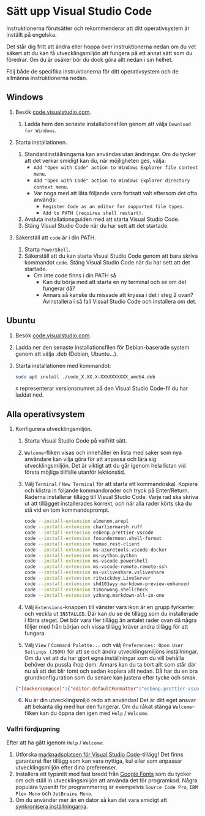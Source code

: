 # Sätt upp Visual Studio Code

Instruktionerna förutsätter och rekommenderar att ditt operativsystem är inställt på engelska.

Det står dig fritt att ändra eller hoppa över instruktionerna nedan om du vet säkert att du kan få utvecklingsmiljön att fungera på ett annat sätt som du föredrar. Om du är osäker bör du dock göra allt nedan i sin helhet.

Följ både de specifika instruktionerna för ditt operativsystem och de allmänna instruktionerna nedan.

## Windows

1. Besök [code.visualstudio.com][1].
    1. Ladda hem den senaste installationsfilen genom att välja `Download for Windows`.
2. Starta installationen.
    1. Standardinställningarna kan användas utan ändringar. Om du tycker att det verkar smidigt kan du, när möjligheten ges, välja:
        - `Add "Open with Code" action to Windows Explorer file context menu`.
        - `Add "Open with Code" action to Windows Explorer directory context menu`.
        - Var noga med att låta följande vara fortsatt valt eftersom det ofta används:
            - `Register Code as an editor for supported file types`.
            - `Add to PATH (requires shell restart)`.
    2. Avsluta installationsguiden med att starta Visual Studio Code.
    3. Stäng Visual Studio Code när du har sett att det startade.

3. Säkerställ att `code` är i din PATH.
    1. Starta `PowerShell`.
    2. Säkerställ att du kan starta Visual Studio Code genom att bara skriva kommandot `code`. Stäng Visual Studio Code när du har sett att det startade.
        - Om inte code finns i din PATH så
            - Kan du börja med att starta en ny terminal och se om det fungerar då?
            - Annars så kanske du missade att kryssa i det i steg 2 ovan? Avinstallera i så fall Visual Studio Code och installera om det.

## Ubuntu

1. Besök [code.visualstudio.com][1].
2. Ladda ner den senaste installationsfilen för Debian-baserade system genom att välja .deb (Debian, Ubuntu...).
3. Starta installationen med kommandot:

    ```bash
    sudo apt install ./code_X.XX.X-XXXXXXXXXX_amd64.deb
    ```

    `X` representerar versionsnumret på den Visual Studio Code-fil du har laddat ned.

## Alla operativsystem

1. Konfigurera utvecklingsmiljön.
    1. Starta Visual Studio Code på valfritt sätt.
    2. `Welcome`-fliken visas och innehåller en lista med saker som nya användare kan vilja göra för att anpassa och lära sig utvecklingsmiljön. Det är viktigt att du går igenom hela listan vid första möjliga tillfälle utanför lektionstid.
    3. Välj `Terminal` / `New Terminal` för att starta ett kommandoskal. Kopiera och klistra in följande kommandorader och tryck på Enter/Return. Raderna installerar tillägg till Visual Studio Code. Varje rad ska skriva ut att tillägget installerades korrekt, och när alla rader körts ska du stå vid en tom kommandoprompt.

        ```bash
        code --install-extension almenon.arepl
        code --install-extension charliermarsh.ruff
        code --install-extension esbenp.prettier-vscode
        code --install-extension foxundermoon.shell-format
        code --install-extension humao.rest-client
        code --install-extension ms-azuretools.vscode-docker
        code --install-extension ms-python.python
        code --install-extension ms-vscode.powershell
        code --install-extension ms-vscode-remote.remote-ssh
        code --install-extension ms-vsliveshare.vsliveshare
        code --install-extension ritwickdey.LiveServer
        code --install-extension shd101wyy.markdown-preview-enhanced
        code --install-extension timonwong.shellcheck
        code --install-extension yzhang.markdown-all-in-one
        ```

    4. Välj `Extensions`-knappen till vänster vars ikon är en grupp fyrkanter och veckla ut `INSTALLED`. Där kan du se de tillägg som du installerade i förra steget. Det bör vara fler tillägg än antalet rader ovan då några följer med från början och vissa tillägg kräver andra tillägg för att fungera.
    5. Välj `View` / `Command Palette...` och välj `Preferences: Open User Settings (JSON)` för att se och ändra utvecklingsmiljöns inställningar. Om du vet att du har gjort egna inställningar som du vill behålla behöver du pussla ihop dem. Annars kan du ta bort allt som står där nu så att det blir tomt och sedan kopiera allt nedan. Då har du en bra grundkonfiguration som du senare kan justera efter tycke och smak.

    ```json
    {"[dockercompose]":{"editor.defaultFormatter":"esbenp.prettier-vscode"},"[javascript]":{"editor.defaultFormatter":"esbenp.prettier-vscode"},"[javascriptreact]":{"editor.defaultFormatter":"esbenp.prettier-vscode"},"[json]":{"editor.defaultFormatter":"esbenp.prettier-vscode"},"[jsonc]":{"editor.defaultFormatter":"esbenp.prettier-vscode"},"[jsonl]":{"editor.defaultFormatter":"esbenp.prettier-vscode"},"[markdown]":{"editor.wordWrap":"bounded","editor.wordWrapColumn":80,"editor.tabSize":4,"editor.defaultFormatter":"yzhang.markdown-all-in-one"},"[powershell]":{"editor.defaultFormatter":"ms-vscode.powershell"},"[python]":{"editor.codeActionsOnSave":{"source.organizeImports.ruff":"always"},"editor.defaultFormatter":"charliermarsh.ruff"},"[shellscript]":{"editor.defaultFormatter":"foxundermoon.shell-format","editor.insertSpaces":false},"[typescript]":{"editor.defaultFormatter":"esbenp.prettier-vscode"},"[typescriptreact]":{"editor.defaultFormatter":"esbenp.prettier-vscode"},"[yaml]":{"editor.defaultFormatter":"esbenp.prettier-vscode"},"editor.acceptSuggestionOnEnter":"off","editor.bracketPairColorization.independentColorPoolPerBracketType":true,"editor.cursorStyle":"block","editor.defaultFormatter":"foxundermoon.shell-format","editor.formatOnSave":true,"editor.inlineSuggest.enabled":false,"editor.minimap.enabled":false,"explorer.confirmDelete":false,"explorer.confirmDragAndDrop":false,"explorer.excludeGitIgnore":false,"files.autoSave":"onFocusChange","files.insertFinalNewline":true,"files.trimTrailingWhitespace":true,"git.autofetch":true,"git.confirmSync":false,"git.enableSmartCommit":true,"git.openRepositoryInParentFolders":"never","github.copilot.enable":{"*":false},"json.format.enable":false}
    ```

    6. Nu är din utvecklingsmiljö redo att användas! Det är ditt eget ansvar att bekanta dig med hur den fungerar. Om du råkat stänga `Welcome`-fliken kan du öppna den igen med `Help` / `Welcome`.

### Valfri fördjupning

Efter att ha gått igenom `Help` / `Welcome`:

1. Utforska [marknadsplatsen för Visual Studio Code][2]-tillägg! Det finns garanterat fler tillägg som kan vara nyttiga, kul eller som anpassar utvecklingsmiljön efter dina preferenser.
2. Installera ett typsnitt med fast bredd från [Google Fonts][3] som du tycker om och ställ in utvecklingsmiljön att använda det för programkod. Några populära typsnitt för programmering är exempelvis `Source Code Pro`, `IBM Plex Mono` och `JetBrains Mono`.
3. Om du använder mer än en dator så kan det vara smidigt att [synkronisera inställningarna][4].

[1]: https://code.visualstudio.com/
[2]: https://marketplace.visualstudio.com/VSCode
[3]: https://fonts.google.com/?preview.size=16&classification=Monospace&sort=popularity
[4]: https://code.visualstudio.com/docs/editor/settings-sync
